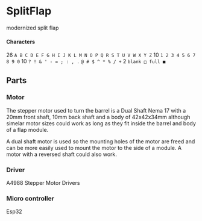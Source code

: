 # SplitFlap

modernized split flap

#### Characters

26 `A B C D E F G H I J K L M N O P Q R S T U V W X Y Z`
10 `1 2 3 4 5 6 7 8 9 0`
10 `? ! & ' - = ; : , .` `@ # $ ^ * % / +`
2 `blank □ full ■ `

## Parts

### Motor

The stepper motor used to turn the barrel is a Dual Shaft Nema 17 with a 20mm front shaft, 10mm back shaft and a body of 42x42x34mm although simelar motor sizes could work as long as they fit inside the barrel and body of a flap module.

A dual shaft motor is used so the mounting holes of the motor are freed and can be more easily used to mount the motor to the side of a module. A motor with a reversed shaft could also work.

### Driver

A4988 Stepper Motor Drivers

### Micro controller

Esp32
